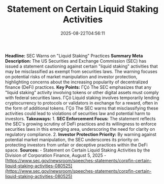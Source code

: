 ﻿---
title: "Statement on Certain Liquid Staking Activities"
date: "2025-08-22T04:56:11"
category: "Markets"
summary: ""
slug: "statement on certain liquid staking activities"
source_urls:
  - "https://www.sec.gov/newsroom/speeches-statements/corpfin-certain-liquid-staking-activities-080525"
seo:
  title: "Statement on Certain Liquid Staking Activities | Hash n Hedge"
  description: ""
  keywords: ["news", "markets", "brief"]
---
**Headline:** SEC Warns on "Liquid Staking" Practices  **Summary Meta Description:** The US Securities and Exchange Commission (SEC) has issued a statement cautioning against certain "liquid staking" activities that may be misclassified as exempt from securities laws. The warning focuses on potential risks of market manipulation and investor protection, highlighting concerns about the increasing popularity of decentralized finance (DeFi) practices.  **Key Points:**  ΓÇó The SEC emphasizes that any "liquid staking" activity involving tokens or other digital assets must comply with federal securities laws. ΓÇó Liquid staking involves temporarily lending cryptocurrency to protocols or validators in exchange for a reward, often in the form of additional tokens. ΓÇó The SEC warns that misclassifying these activities could lead to violations of securities law and potential harm to investors.  **Takeaways:**  1. **SEC Enforcement Focus:** The statement reflects the SEC's growing scrutiny of DeFi practices and its willingness to enforce securities laws in this emerging area, underscoring the need for clarity on regulatory compliance. 2. **Investor Protection Priority:** By warning against potential market manipulation, the SEC underscores its priority on protecting investors from unfair or deceptive practices within the DeFi space.  **Sources:**  - Statement on Certain Liquid Staking Activities by the Division of Corporation Finance, August 5, 2025 - [https://www.sec.gov/newsroom/speeches-statements/corpfin-certain-liquid-staking-activities-080525](https://www.sec.gov/newsroom/speeches-statements/corpfin-certain-liquid-staking-activities-080525) 
